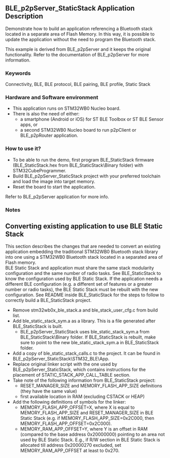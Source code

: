 ## __BLE_p2pServer_StaticStack Application Description__

Demonstrate how to build an application referencing a Bluetooth stack located in a separate area of Flash Memory. In this way, it is possible to update the application without the need to program the Bluetooth stack.

This example is derived from BLE_p2pServer and it keeps the original functionality. Refer to the documentation of BLE_p2pServer for more information.

### __Keywords__

Connectivity, BLE, BLE protocol, BLE pairing, BLE profile, Static Stack

### __Hardware and Software environment__

  - This application runs on STM32WB0 Nucleo board.
  - There is also the need of either:
    - a smartphone (Android or iOS) for ST BLE Toolbox or ST BLE Sensor apps, or
    - a second STM32WB0 Nucleo board to run p2pClient or BLE_p2pRouter application.
    
### __How to use it?__

- To be able to run the demo, first program BLE_StaticStack firmware (BLE_StaticStack.hex from BLE_StaticStack\\Binary folder) with STM32CubeProgrammer.
- Build BLE_p2pServer_StaticStack project with your preferred toolchain and load the image into target memory.
- Reset the board to start the application.

Refer to BLE_p2pServer application for more info.

### __Notes__

## Converting existing application to use BLE Static Stack

 This section describes the changes that are needed to convert an existing application embedding the traditional STM32WB0 Bluetooth stack library into one using a STM32WB0 Bluetooth stack located in a separated area of Flash memory.  
 BLE Static Stack and application must share the same stack modularity configuration and the same number of radio tasks. See BLE_StaticStack to know the configuration used by BLE Static Stack. If the application needs a different BLE configuration (e.g. a different set of features or a greater number or radio tasks), the BLE Static Stack must be rebuilt with the new configuration. See README inside BLE_StaticStack for the steps to follow to correctly build a BLE_StaticStack project.

- Remove stm32wb0x_ble_stack.a and ble_stack_user_cfg.c from build list.
- Add ble_static_stack_sym.a as a library. This is a file generated after BLE_StaticStack is built.
  - BLE_p2pServer_StaticStack uses ble_static_stack_sym.a from BLE_StaticStack\\Binary folder. If BLE_StaticStack is rebuilt, make sure to point to the new ble_static_stack_sym.a in BLE_StaticStack folder.
- Add a copy of ble_static_stack_calls.c to the project. It can be found in BLE_p2pServer_StaticStack\\STM32_BLE\\App.
- Replace original linker script with the one used by BLE_p2pServer_StaticStack, which contains instructions for the placement of STATIC_STACK_APP_CALL_TABLE section.
- Take note of the following information from BLE_StaticStack project:
  - RESET_MANAGER_SIZE and MEMORY_FLASH_APP_SIZE definitions (they have the same value)
  - first available location in RAM (excluding CSTACK or HEAP)
- Add the following definitions of symbols for the linker:
  - MEMORY_FLASH_APP_OFFSET=X, where X is equal to MEMORY_FLASH_APP_SIZE and RESET_MANAGER_SIZE in BLE Static Stack (e.g. if MEMORY_FLASH_APP_SIZE=0x2C000, then MEMORY_FLASH_APP_OFFSET=0x2C000).
  - MEMORY_RAM_APP_OFFSET=Y, where Y is an offset in RAM (compared to the base address 0x20000000) pointing to an area not used by BLE Static Stack. E.g., if R/W section in BLE Static Stack is allocated till address 0x20000270 excluded, set MEMORY_RAM_APP_OFFSET at least to 0x270.

